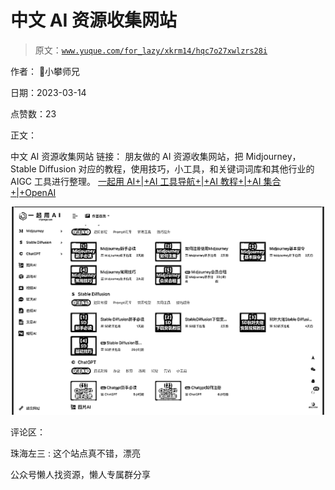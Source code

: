 # 中文 AI 资源收集网站

> 原文：[`www.yuque.com/for_lazy/xkrm14/hqc7o27xwlzrs28i`](https://www.yuque.com/for_lazy/xkrm14/hqc7o27xwlzrs28i)



作者： 📌小攀师兄



日期：2023-03-14



点赞数：23



正文：



中文 AI 资源收集网站 链接： 朋友做的 AI 资源收集网站，把 Midjourney，Stable Diffusion 对应的教程，使用技巧，小工具，和关键词词库和其他行业的 AIGC 工具进行整理。 [一起用 AI+|+AI 工具导航+|+AI 教程+|+AI 集合+|+OpenAI](https://17yongai.com/)



![](img/e835f5d8dfc91a8472eda0a3e90b776d.png)  

评论区：



珠海左三 : 这个站点真不错，漂亮



公众号懒人找资源，懒人专属群分享

</ne-p>